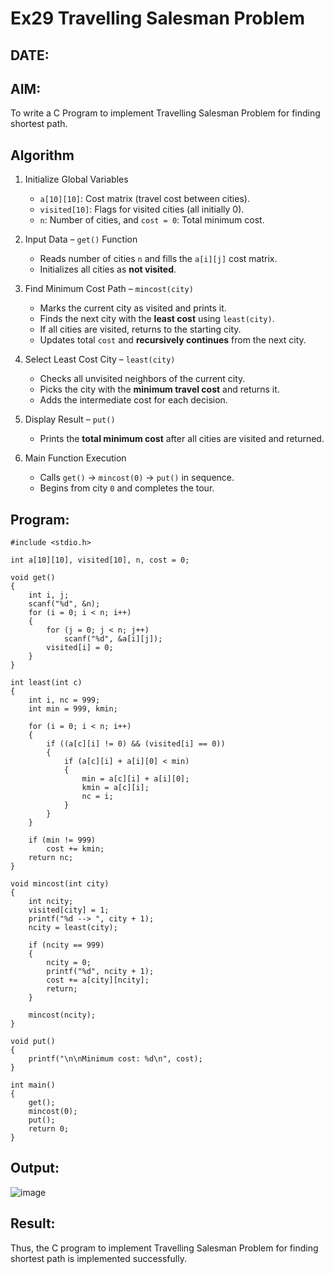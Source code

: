 # Ex29 Travelling Salesman Problem
## DATE:
## AIM:
To write a C Program to implement Travelling Salesman Problem for finding shortest path.
## Algorithm

1. Initialize Global Variables  
   - `a[10][10]`: Cost matrix (travel cost between cities).  
   - `visited[10]`: Flags for visited cities (all initially 0).  
   - `n`: Number of cities, and `cost = 0`: Total minimum cost.

2. Input Data – `get()` Function  
   - Reads number of cities `n` and fills the `a[i][j]` cost matrix.  
   - Initializes all cities as **not visited**.

3. Find Minimum Cost Path – `mincost(city)`  
   - Marks the current city as visited and prints it.  
   - Finds the next city with the **least cost** using `least(city)`.  
   - If all cities are visited, returns to the starting city.  
   - Updates total `cost` and **recursively continues** from the next city.

4. Select Least Cost City – `least(city)`  
   - Checks all unvisited neighbors of the current city.  
   - Picks the city with the **minimum travel cost** and returns it.  
   - Adds the intermediate cost for each decision.

5. Display Result – `put()`  
   - Prints the **total minimum cost** after all cities are visited and returned.

6. Main Function Execution  
   - Calls `get()` → `mincost(0)` → `put()` in sequence.  
   - Begins from city `0` and completes the tour.


## Program:
```
#include <stdio.h>

int a[10][10], visited[10], n, cost = 0;

void get()
{
    int i, j;
    scanf("%d", &n);
    for (i = 0; i < n; i++)
    {
        for (j = 0; j < n; j++)
            scanf("%d", &a[i][j]);
        visited[i] = 0;
    }
}

int least(int c)
{
    int i, nc = 999;
    int min = 999, kmin;

    for (i = 0; i < n; i++)
    {
        if ((a[c][i] != 0) && (visited[i] == 0))
        {
            if (a[c][i] + a[i][0] < min)
            {
                min = a[c][i] + a[i][0];
                kmin = a[c][i];
                nc = i;
            }
        }
    }

    if (min != 999)
        cost += kmin;
    return nc;
}

void mincost(int city)
{
    int ncity;
    visited[city] = 1;
    printf("%d --> ", city + 1);
    ncity = least(city);

    if (ncity == 999)
    {
        ncity = 0;
        printf("%d", ncity + 1);
        cost += a[city][ncity];
        return;
    }

    mincost(ncity);
}

void put()
{
    printf("\n\nMinimum cost: %d\n", cost);
}

int main()
{
    get();
    mincost(0);
    put();
    return 0;
}
```

## Output:

![image](https://github.com/user-attachments/assets/cba89abe-c91d-4dd9-9101-0b6508c93555)



## Result:
Thus, the C program to implement Travelling Salesman Problem for finding shortest path is implemented successfully.
